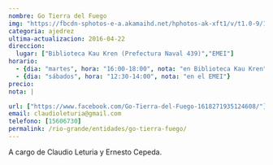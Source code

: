 ```yaml
---
nombre: Go Tierra del Fuego
img: "https://fbcdn-sphotos-e-a.akamaihd.net/hphotos-ak-xft1/v/t1.0-9/13006629_1715586288726505_2047790089933547811_n.jpg?oh=bb20e0ca72a8a7171ad055891b1ef6b2&oe=5775E19B&__gda__=1470347258_6eb2c6fbc82e069e58e83596f2a53b7b"
categoria: ajedrez
ultima-actualizacion: 2016-04-22
direccion: 
  lugar: ["Biblioteca Kau Kren (Prefectura Naval 439)","EMEI"]
horario: 
  - {dia: "martes", hora: "16:00-18:00", nota: "en Biblioteca Kau Kren"}
  - {dia: "sábados", hora: "12:30-14:00", nota: "en el EMEI"}
precio: 
nota: | 

url: ["https://www.facebook.com/Go-Tierra-del-Fuego-1618271935124608/"]
email: claudioleturia@gmail.com
telefono: [15606730]
permalink: /rio-grande/entidades/go-tierra-fuego/
---
```


A cargo de Claudio Leturia y Ernesto Cepeda.